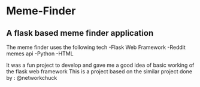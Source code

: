 # Meme-Finder
## A flask based meme finder application
The meme finder uses the following tech 
-Flask Web Framework 
-Reddit memes api 
-Python
-HTML 

It was a fun project to develop and gave me a good idea of basic working of the flask web framework
This is a project based on the similar project done by : @networkchuck 



